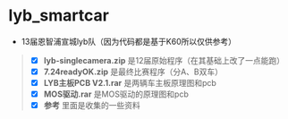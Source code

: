 # lyb_smartcar
* 13届恩智浦宣城lyb队（因为代码都是基于K60所以仅供参考）

> - [x] __lyb-singlecamera.zip__ 是12届原始程序（在其基础上改了一点能跑）
> - [x] __7.24readyOK.zip__ 是最终比赛程序（分A、B双车）
> - [x] __LYB主板PCB V2.1.rar__ 是两辆车主板原理图和pcb
> - [x] __MOS驱动.rar__ 是MOS驱动的原理图和pcb
> - [x] __参考__ 里面是收集的一些资料
